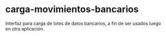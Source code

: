 # carga-movimientos-bancarios
Interfaz para carga de lotes de datos bancarios, a fin de ser usados luego en otra aplicación.
